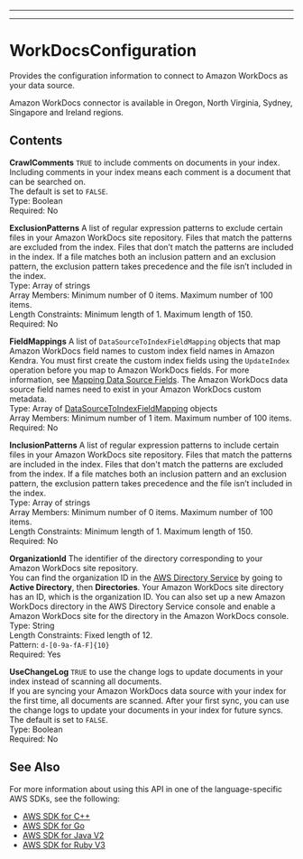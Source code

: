 --------

--------

# WorkDocsConfiguration<a name="API_WorkDocsConfiguration"></a>

Provides the configuration information to connect to Amazon WorkDocs as your data source\.

Amazon WorkDocs connector is available in Oregon, North Virginia, Sydney, Singapore and Ireland regions\.

## Contents<a name="API_WorkDocsConfiguration_Contents"></a>

 **CrawlComments**   <a name="Kendra-Type-WorkDocsConfiguration-CrawlComments"></a>
 `TRUE` to include comments on documents in your index\. Including comments in your index means each comment is a document that can be searched on\.  
The default is set to `FALSE`\.  
Type: Boolean  
Required: No

 **ExclusionPatterns**   <a name="Kendra-Type-WorkDocsConfiguration-ExclusionPatterns"></a>
A list of regular expression patterns to exclude certain files in your Amazon WorkDocs site repository\. Files that match the patterns are excluded from the index\. Files that don’t match the patterns are included in the index\. If a file matches both an inclusion pattern and an exclusion pattern, the exclusion pattern takes precedence and the file isn’t included in the index\.  
Type: Array of strings  
Array Members: Minimum number of 0 items\. Maximum number of 100 items\.  
Length Constraints: Minimum length of 1\. Maximum length of 150\.  
Required: No

 **FieldMappings**   <a name="Kendra-Type-WorkDocsConfiguration-FieldMappings"></a>
A list of `DataSourceToIndexFieldMapping` objects that map Amazon WorkDocs field names to custom index field names in Amazon Kendra\. You must first create the custom index fields using the `UpdateIndex` operation before you map to Amazon WorkDocs fields\. For more information, see [Mapping Data Source Fields](https://docs.aws.amazon.com/kendra/latest/dg/field-mapping.html)\. The Amazon WorkDocs data source field names need to exist in your Amazon WorkDocs custom metadata\.  
Type: Array of [DataSourceToIndexFieldMapping](API_DataSourceToIndexFieldMapping.md) objects  
Array Members: Minimum number of 1 item\. Maximum number of 100 items\.  
Required: No

 **InclusionPatterns**   <a name="Kendra-Type-WorkDocsConfiguration-InclusionPatterns"></a>
A list of regular expression patterns to include certain files in your Amazon WorkDocs site repository\. Files that match the patterns are included in the index\. Files that don't match the patterns are excluded from the index\. If a file matches both an inclusion pattern and an exclusion pattern, the exclusion pattern takes precedence and the file isn’t included in the index\.  
Type: Array of strings  
Array Members: Minimum number of 0 items\. Maximum number of 100 items\.  
Length Constraints: Minimum length of 1\. Maximum length of 150\.  
Required: No

 **OrganizationId**   <a name="Kendra-Type-WorkDocsConfiguration-OrganizationId"></a>
The identifier of the directory corresponding to your Amazon WorkDocs site repository\.  
You can find the organization ID in the [AWS Directory Service](https://console.aws.amazon.com/directoryservicev2/) by going to **Active Directory**, then **Directories**\. Your Amazon WorkDocs site directory has an ID, which is the organization ID\. You can also set up a new Amazon WorkDocs directory in the AWS Directory Service console and enable a Amazon WorkDocs site for the directory in the Amazon WorkDocs console\.  
Type: String  
Length Constraints: Fixed length of 12\.  
Pattern: `d-[0-9a-fA-F]{10}`   
Required: Yes

 **UseChangeLog**   <a name="Kendra-Type-WorkDocsConfiguration-UseChangeLog"></a>
 `TRUE` to use the change logs to update documents in your index instead of scanning all documents\.  
If you are syncing your Amazon WorkDocs data source with your index for the first time, all documents are scanned\. After your first sync, you can use the change logs to update your documents in your index for future syncs\.  
The default is set to `FALSE`\.  
Type: Boolean  
Required: No

## See Also<a name="API_WorkDocsConfiguration_SeeAlso"></a>

For more information about using this API in one of the language\-specific AWS SDKs, see the following:
+  [ AWS SDK for C\+\+](https://docs.aws.amazon.com/goto/SdkForCpp/kendra-2019-02-03/WorkDocsConfiguration) 
+  [ AWS SDK for Go](https://docs.aws.amazon.com/goto/SdkForGoV1/kendra-2019-02-03/WorkDocsConfiguration) 
+  [ AWS SDK for Java V2](https://docs.aws.amazon.com/goto/SdkForJavaV2/kendra-2019-02-03/WorkDocsConfiguration) 
+  [ AWS SDK for Ruby V3](https://docs.aws.amazon.com/goto/SdkForRubyV3/kendra-2019-02-03/WorkDocsConfiguration) 